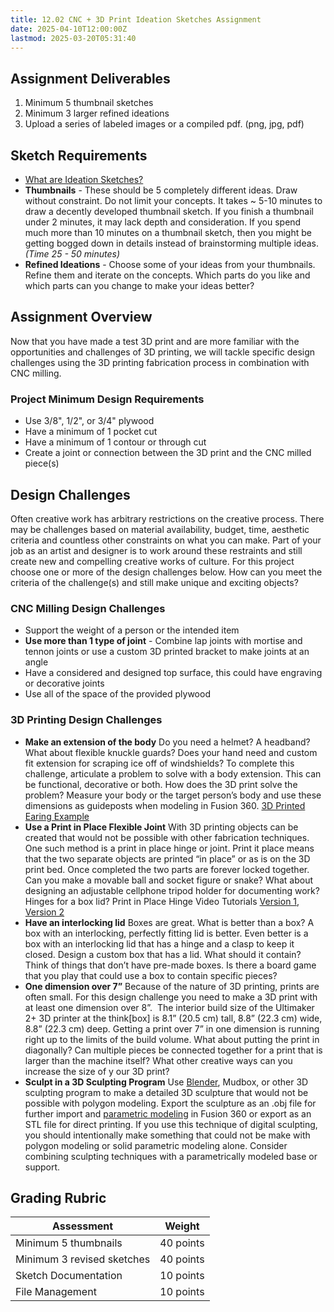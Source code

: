 ```yaml
---
title: 12.02 CNC + 3D Print Ideation Sketches Assignment
date: 2025-04-10T12:00:00Z
lastmod: 2025-03-20T05:31:40
---
```


## Assignment Deliverables

1. Minimum 5 thumbnail sketches
2. Minimum 3 larger refined ideations
3. Upload a series of labeled images or a compiled pdf. (png, jpg, pdf)

## Sketch Requirements

- [What are Ideation Sketches?](../../../../drawing/ideation-sketches.md)
- **Thumbnails** - These should be 5 completely different ideas. Draw without constraint. Do not limit your concepts. It takes ~ 5-10 minutes to draw a decently developed thumbnail sketch. If you finish a thumbnail under 2 minutes, it may lack depth and consideration. If you spend much more than 10 minutes on a thumbnail sketch, then you might be getting bogged down in details instead of brainstorming multiple ideas. _(Time 25 - 50 minutes)_
- **Refined Ideations** - Choose some of your ideas from your thumbnails. Refine them and iterate on the concepts. Which parts do you like and which parts can you change to make your ideas better?

## Assignment Overview

Now that you have made a test 3D print and are more familiar with the opportunities and challenges of 3D printing, we will tackle specific design challenges using the 3D printing fabrication process in combination with CNC milling.

### Project Minimum Design Requirements

- Use 3/8", 1/2", or 3/4" plywood
- Have a minimum of 1 pocket cut
- Have a minimum of 1 contour or through cut
- Create a joint or connection between the 3D print and the CNC milled piece(s)

## Design Challenges

Often creative work has arbitrary restrictions on the creative process. There may be challenges based on material availability, budget, time, aesthetic criteria and countless other constraints on what you can make. Part of your job as an artist and designer is to work around these restraints and still create new and compelling creative works of culture. For this project choose one or more of the design challenges below. How can you meet the criteria of the challenge(s) and still make unique and exciting objects?

### CNC Milling Design Challenges

- Support the weight of a person or the intended item
- **Use more than 1 type of joint** - Combine lap joints with mortise and tennon joints or use a custom 3D printed bracket to make joints at an angle
- Have a considered and designed top surface, this could have engraving or decorative joints
- Use all of the space of the provided plywood

### 3D Printing Design Challenges

- **Make an extension of the body** Do you need a helmet? A headband? What about flexible knuckle guards? Does your hand need and custom fit extension for scraping ice off of windshields? To complete this challenge, articulate a problem to solve with a body extension. This can be functional, decorative or both. How does the 3D print solve the problem? Measure your body or the target person’s body and use these dimensions as guideposts when modeling in Fusion 360. [3D Printed Earing Example](https://youtu.be/TkMQeYTz0wo)
- **Use a Print in Place Flexible Joint** With 3D printing objects can be created that would not be possible with other fabrication techniques. One such method is a print in place hinge or joint. Print it place means that the two separate objects are printed “in place” or as is on the 3D print bed. Once completed the two parts are forever locked together. Can you make a movable ball and socket figure or snake? What about designing an adjustable cellphone tripod holder for documenting work? Hinges for a box lid? Print in Place Hinge Video Tutorials [Version 1](https://youtu.be/w1o48laHAos), [Version 2](https://youtu.be/9P1PPWP4uZk)
- **Have an interlocking lid** Boxes are great. What is better than a box? A box with an interlocking, perfectly fitting lid is better. Even better is a box with an interlocking lid that has a hinge and a clasp to keep it closed. Design a custom box that has a lid. What should it contain? Think of things that don’t have pre-made boxes. Is there a board game that you play that could use a box to contain specific pieces?
- **One dimension over 7”** Because of the nature of 3D printing, prints are often small. For this design challenge you need to make a 3D print with at least one dimension over 8”.  The interior build size of the Ultimaker 2+ 3D printer at the think[box] is 8.1” (20.5 cm) tall, 8.8” (22.3 cm) wide, 8.8” (22.3 cm) deep. Getting a print over 7” in one dimension is running right up to the limits of the build volume. What about putting the print in diagonally? Can multiple pieces be connected together for a print that is larger than the machine itself? What other creative ways can you increase the size of y our 3D print?
- **Sculpt in a 3D Sculpting Program** Use [Blender](../../../../3d-modeling/blender/blender.md), Mudbox, or other 3D sculpting program to make a detailed 3D sculpture that would not be possible with polygon modeling. Export the sculpture as an .obj file for further import and [parametric modeling](../../../../3d-modeling/parametric-modeling.md) in Fusion 360 or export as an STL file for direct printing. If you use this technique of digital sculpting, you should intentionally make something that could not be make with polygon modeling or solid parametric modeling alone. Consider combining sculpting techniques with a parametrically modeled base or support.

## Grading Rubric

<div class="responsive-table-markdown">

| Assessment                 | Weight    |
| -------------------------- | --------- |
| Minimum 5 thumbnails       | 40 points |
| Minimum 3 revised sketches | 40 points |
| Sketch Documentation       | 10 points |
| File Management            | 10 points |

</div>
